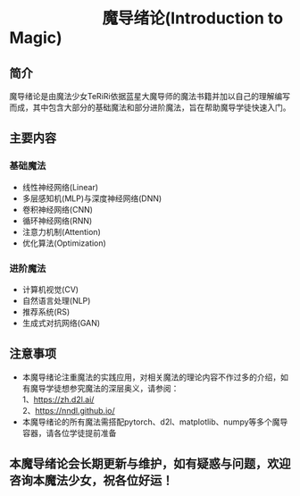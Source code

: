 # &emsp; &emsp; &emsp; &emsp; &emsp;魔导绪论(Introduction to Magic)
## 简介
魔导绪论是由魔法少女TeRiRi依据蓝星大魔导师的魔法书籍并加以自己的理解编写而成，其中包含大部分的基础魔法和部分进阶魔法，旨在帮助魔导学徒快速入门。
## 主要内容
### 基础魔法
* 线性神经网络(Linear)
* 多层感知机(MLP)与深度神经网络(DNN)
* 卷积神经网络(CNN)
* 循环神经网络(RNN)
* 注意力机制(Attention)
* 优化算法(Optimization)
### 进阶魔法
* 计算机视觉(CV)
* 自然语言处理(NLP)
* 推荐系统(RS)
* 生成式对抗网络(GAN)
## 注意事项
* 本魔导绪论注重魔法的实践应用，对相关魔法的理论内容不作过多的介绍，如有魔导学徒想参究魔法的深层奥义，请参阅：  
  1、https://zh.d2l.ai/  
  2、https://nndl.github.io/  
* 本魔导绪论的所有魔法需搭配pytorch、d2l、matplotlib、numpy等多个魔导容器，请各位学徒提前准备
## 本魔导绪论会长期更新与维护，如有疑惑与问题，欢迎咨询本魔法少女，祝各位好运！
